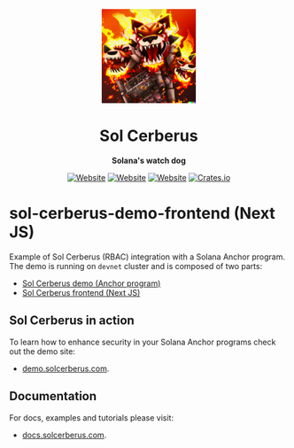 <div align="center">
  <img height="170x" src="https://raw.githubusercontent.com/AnderUstarroz/sol-cerberus-website/main/public/images/logo.webp" />

  <h1>Sol Cerberus</h1>
    <p>
        <strong>Solana's watch dog</strong>
    </p>
    <p>
        <a href="https://solcerberus.com/"><img alt="Website" src="https://img.shields.io/website?up_message=online&url=http%3A%2F%2Fsolcerberus.com%2F"></a>
        <a href="https://docs.solcerberus.com/"><img alt="Website" src="https://img.shields.io/website?down_message=offline&label=docs&up_color=blueviolet&up_message=online&url=https%3A%2F%2Fdocs.solcerberus.com%2F"></a>
        <a href="https://demo.solcerberus.com/?id=CeRb3rUsMaSMgQDAanF9S5Fgk75ShELtECtvjPsb2fEj"><img alt="Website" src="https://img.shields.io/website?down_message=offline&label=demo&up_color=yellow&up_message=online&url=https%3A%2F%2Fdemo.solcerberus.com%2F"></a>
        <a href="https://crates.io/crates/sol-cerberus"><img alt="Crates.io" src="https://img.shields.io/crates/v/sol-cerberus?color=blue"></a>
    </p>
</div>

# sol-cerberus-demo-frontend (Next JS)

Example of Sol Cerberus (RBAC) integration with a Solana Anchor program.
The demo is running on `devnet` cluster and is composed of two parts:

- [Sol Cerberus demo (Anchor program)](https://github.com/AnderUstarroz/sol-cerberus-demo)
- [Sol Cerberus frontend (Next JS)](https://github.com/AnderUstarroz/sol-cerberus-demo-frontend)

## Sol Cerberus in action

To learn how to enhance security in your Solana Anchor programs check out the demo site:

- [demo.solcerberus.com](https://demo.solcerberus.com).

## Documentation

For docs, examples and tutorials please visit:

- [docs.solcerberus.com](https://docs.solcerberus.com).
